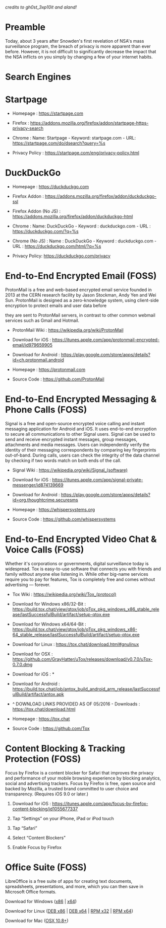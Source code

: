 *credits to gh0st_3xp10it and aland!*

# Preamble

Today, about 3 years after Snowden's first revelation of NSA's mass surveillance program, the breach of privacy is more apparent than ever before. However, it is not difficult to significantly decrease the impact that the NSA inflicts on you simply by changing a few of your internet habits.

Search Engines
==============

# Startpage

- Homepage : https://startpage.com

- Firefox : https://addons.mozilla.org/firefox/addon/startpage-https-privacy-search

- Chrome : Name: Startpage - Keyword: startpage.com - URL: https://startpage.com/do/dsearch?query=%s

- Privacy Policy : https://startpage.com/eng/privacy-policy.html

# DuckDuckGo

- Homepage : https://duckduckgo.com

- Firefox Addon : https://addons.mozilla.org/firefox/addon/duckduckgo-ssl

- Firefox Addon (No JS) : https://addons.mozilla.org/firefox/addon/duckduckgo-html

- Chrome : Name: DuckDuckGo - Keyword : duckduckgo.com - URL : https://duckduckgo.com/?q=%s

- Chrome (No JS) : Name : DuckDuckGo - Keyword : duckduckgo.com - URL : https://duckduckgo.com/html/?q=%s

- Privacy Policy: https://duckduckgo.com/privacy

End-to-End Encrypted Email (FOSS)
=================================

ProtonMail is a free and web-based encrypted email service founded in 2013 at the CERN research facility by Jason Stockman, Andy Yen and Wei Sun. ProtonMail is designed as a zero-knowledge system, using client-side encryption to protect emails and user data before

they are sent to ProtonMail servers, in contrast to other common webmail services such as Gmail and Hotmail.

- ProtonMail Wiki : https://wikipedia.org/wiki/ProtonMail

- Download for iOS : https://itunes.apple.com/app/protonmail-encrypted-email/id979659905

- Download for Android : https://play.google.com/store/apps/details?id=ch.protonmail.android

- Homepage : https://protonmail.com

- Source Code : https://github.com/ProtonMail

End-to-End Encrypted Messaging & Phone Calls (FOSS)
===================================================

Signal is a free and open-source encrypted voice calling and instant messaging application for Android and iOS. It uses end-to-end encryption to secure all communications to other Signal users. Signal can be used to send and receive encrypted instant messages, group messages, attachments and media messages. Users can independently verify the identity of their messaging correspondents by comparing key fingerprints out-of-band. During calls, users can check the integrity of the data channel by checking if two words match on both ends of the call.

- Signal Wiki : https://wikipedia.org/wiki/Signal_(software)

- Download for iOS : https://itunes.apple.com/app/signal-private-messenger/id874139669

- Download for Android : https://play.google.com/store/apps/details?id=org.thoughtcrime.securesms

- Homepage : https://whispersystems.org

- Source Code : https://github.com/whispersystems

End-to-End Encrypted  Video Chat & Voice Calls (FOSS)
=====================================================

Whether it's corporations or governments, digital surveillance today is widespread. Tox is easy-to-use software that connects you with friends and family without anyone else listening in. While other big-name services require you to pay for features, Tox is completely free and comes without advertising — forever.

- Tox Wiki : https://wikipedia.org/wiki/Tox_(protocol)

- Download for Windows x86/32-Bit : https://build.tox.chat/view/qtox/job/qTox_pkg_windows_x86_stable_release/lastSuccessfulBuild/artifact/setup-qtox.exe

- Download for Windows x64/64-Bit : https://build.tox.chat/view/qtox/job/qTox_pkg_windows_x86-64_stable_release/lastSuccessfulBuild/artifact/setup-qtox.exe

- Download for Linux : https://tox.chat/download.html#gnulinux

- Download for OSX : https://github.com/GrayHatter/uTox/releases/download/v0.7.0/uTox-0.7.0.dmg

- Download for iOS : *

- Download for Android : https://build.tox.chat/job/antox_build_android_arm_release/lastSuccessfulBuild/artifact/antox.apk

- ^ DOWNLOAD LINKS PROVIDED AS OF 05/2016 - Downloads : https://tox.chat/download.html

- Homepage : https://tox.chat

- Source Code : https://github.com/Tox

Content Blocking & Tracking Protection (FOSS)
=============================================

Focus by Firefox is a content blocker for Safari that improves the privacy and performance of your mobile browsing experience by blocking analytics, social and advertising trackers. Focus by Firefox is free, open source and backed by Mozilla, a trusted brand committed to user choice and transparency. (Requires iOS 9.0 or later.)

1. Download for iOS : https://itunes.apple.com/app/focus-by-firefox-content-blocking/id1055677337

2. Tap “Settings” on your iPhone, iPad or iPod touch

3. Tap “Safari”

4. Select “Content Blockers”

5. Enable Focus by Firefox

Office Suite (FOSS)
===================

LibreOffice is a free suite of apps for creating text documents, spreadsheets, presentations, and more, which you can then save in Microsoft Office formats.

Download for Windows ([x86](https://www.libreoffice.org/download/libreoffice-fresh/?type=win-x86) | [x64](https://www.libreoffice.org/download/libreoffice-fresh/?type=win-x86_64))

Download for Linux ([DEB x86](https://www.libreoffice.org/download/libreoffice-fresh/?type=deb-x86) | [DEB x64](https://www.libreoffice.org/download/libreoffice-fresh/?type=deb-x86_64) | 
[RPM x32](https://www.libreoffice.org/download/libreoffice-fresh/?type=rpm-x86) | [RPM x64](https://www.libreoffice.org/download/libreoffice-fresh/?type=rpm-x86_64))

Download for Mac ([OSX 10.8+](https://www.libreoffice.org/download/libreoffice-fresh/?type=mac-x86_64))